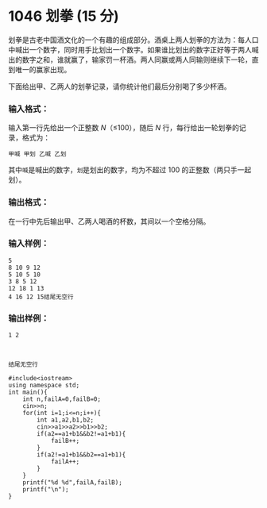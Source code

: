 # 1046 划拳 (15 分)

划拳是古老中国酒文化的一个有趣的组成部分。酒桌上两人划拳的方法为：每人口中喊出一个数字，同时用手比划出一个数字。如果谁比划出的数字正好等于两人喊出的数字之和，谁就赢了，输家罚一杯酒。两人同赢或两人同输则继续下一轮，直到唯一的赢家出现。

下面给出甲、乙两人的划拳记录，请你统计他们最后分别喝了多少杯酒。

### 输入格式：

输入第一行先给出一个正整数 *N*（≤100），随后 *N* 行，每行给出一轮划拳的记录，格式为：

```
甲喊 甲划 乙喊 乙划
```

其中`喊`是喊出的数字，`划`是划出的数字，均为不超过 100 的正整数（两只手一起划）。

### 输出格式：

在一行中先后输出甲、乙两人喝酒的杯数，其间以一个空格分隔。

### 输入样例：

```in
5
8 10 9 12
5 10 5 10
3 8 5 12
12 18 1 13
4 16 12 15结尾无空行
```

### 输出样例：

```out
1 2



结尾无空行
```

```
#include<iostream>
using namespace std;
int main(){
    int n,failA=0,failB=0;
    cin>>n;
    for(int i=1;i<=n;i++){
        int a1,a2,b1,b2;
        cin>>a1>>a2>>b1>>b2;
        if(a2==a1+b1&&b2!=a1+b1){
            failB++;
        }
        if(a2!=a1+b1&&b2==a1+b1){
            failA++;
        }
    }
    printf("%d %d",failA,failB);
    printf("\n");
}
```

